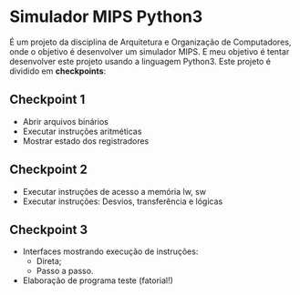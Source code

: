 # Simulador MIPS Python3
É um projeto da disciplina de Arquitetura e Organização de Computadores, onde o objetivo é desenvolver um simulador MIPS. E meu objetivo é tentar desenvolver este projeto usando a linguagem Python3.
Este projeto é dividido em **checkpoints**:
## Checkpoint 1 
* Abrir arquivos binários
* Executar instruções aritméticas
* Mostrar estado dos registradores
## Checkpoint 2
* Executar instruções de acesso a memória lw, sw
* Executar instruções: Desvios, transferência e lógicas
## Checkpoint 3
* Interfaces mostrando execução de instruções:
  * Direta;
  * Passo a passo.
* Elaboração de programa teste (fatorial!)
